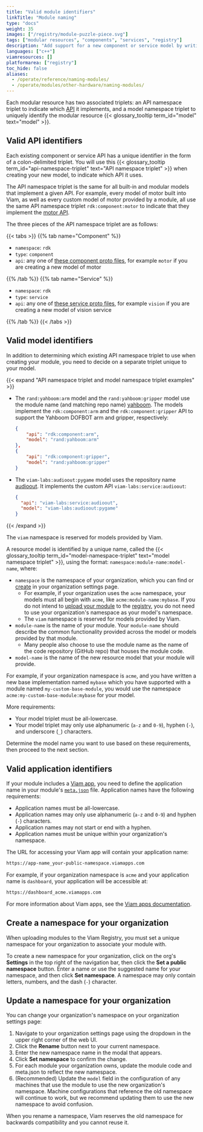 ```yaml
---
title: "Valid module identifiers"
linkTitle: "Module naming"
type: "docs"
weight: 35
images: ["/registry/module-puzzle-piece.svg"]
tags: ["modular resources", "components", "services", "registry"]
description: "Add support for a new component or service model by writing a module in C++."
languages: ["c++"]
viamresources: []
platformarea: ["registry"]
toc_hide: false
aliases:
  - /operate/reference/naming-modules/
  - /operate/modules/other-hardware/naming-modules/
---
```


Each modular resource has two associated triplets: an API namespace triplet to indicate which [API](/dev/reference/apis/) it implements, and a model namespace triplet to uniquely identify the modular resource {{< glossary_tooltip term_id="model" text="model" >}}.

## Valid API identifiers

Each existing component or service API has a unique identifier in the form of a colon-delimited triplet.
You will use this {{< glossary_tooltip term_id="api-namespace-triplet" text="API namespace triplet" >}} when creating your new model, to indicate which API it uses.

The API namespace triplet is the same for all built-in and modular models that implement a given API.
For example, every model of motor built into Viam, as well as every custom model of motor provided by a module, all use the same API namespace triplet `rdk:component:motor` to indicate that they implement the [motor API](/operate/reference/components/motor/#api).

The three pieces of the API namespace triplet are as follows:

{{< tabs >}}
{{% tab name="Component" %}}

- `namespace`: `rdk`
- `type`: `component`
- `api`: any one of [these component proto files](https://github.com/viamrobotics/api/tree/main/proto/viam/component), for example `motor` if you are creating a new model of motor

{{% /tab %}}
{{% tab name="Service" %}}

- `namespace`: `rdk`
- `type`: `service`
- `api`: any one of [these service proto files](https://github.com/viamrobotics/api/tree/main/proto/viam/service), for example `vision` if you are creating a new model of vision service

{{% /tab %}}
{{< /tabs >}}

## Valid model identifiers

In addition to determining which existing API namespace triplet to use when creating your module, you need to decide on a separate triplet unique to your model.

{{< expand "API namespace triplet and model namespace triplet examples" >}}

- The `rand:yahboom:arm` model and the `rand:yahboom:gripper` model use the module name (and matching repo name) [yahboom](https://github.com/viam-labs/yahboom).
  The models implement the `rdk:component:arm` and the `rdk:component:gripper` API to support the Yahboom DOFBOT arm and gripper, respectively:

  ```json
  {
      "api": "rdk:component:arm",
      "model": "rand:yahboom:arm"
  },
  {
      "api": "rdk:component:gripper",
      "model": "rand:yahboom:gripper"
  }
  ```

- The `viam-labs:audioout:pygame` model uses the repository name [audioout](https://github.com/viam-labs/audioout).
  It implements the custom API `viam-labs:service:audioout`:

  ```json
  {
    "api": "viam-labs:service:audioout",
    "model": "viam-labs:audioout:pygame"
  }
  ```

{{< /expand >}}

The `viam` namespace is reserved for models provided by Viam.

A resource model is identified by a unique name, called the {{< glossary_tooltip term_id="model-namespace-triplet" text="model namespace triplet" >}}, using the format: `namespace:module-name:model-name`, where:

- `namespace` is the namespace of your organization, which you can find or [create](#create-a-namespace-for-your-organization) in your organization settings page.
  - For example, if your organization uses the `acme` namespace, your models must all begin with `acme`, like `acme:module-name:mybase`.
    If you do not intend to [upload your module](/operate/modules/create-module/#upload-your-module) to the [registry](https://app.viam.com/registry), you do not need to use your organization's namespace as your model's namespace.
  - The `viam` namespace is reserved for models provided by Viam.
- `module-name` is the name of your module.
  Your `module-name` should describe the common functionality provided across the model or models provided by that module.
  - Many people also choose to use the module name as the name of the code repository (GitHub repo) that houses the module code.
- `model-name` is the name of the new resource model that your module will provide.

For example, if your organization namespace is `acme`, and you have written a new base implementation named `mybase` which you have supported with a module named `my-custom-base-module`, you would use the namespace `acme:my-custom-base-module:mybase` for your model.

More requirements:

- Your model triplet must be all-lowercase.
- Your model triplet may only use alphanumeric (`a-z` and `0-9`), hyphen (`-`), and underscore (`_`) characters.

Determine the model name you want to use based on these requirements, then proceed to the next section.

## Valid application identifiers

If your module includes a [Viam app](/operate/control/viam-applications/), you need to define the application name in your module's [`meta.json`](/operate/modules/advanced/metajson/) file.
Application names have the following requirements:

- Application names must be all-lowercase.
- Application names may only use alphanumeric (`a-z` and `0-9`) and hyphen (`-`) characters.
- Application names may not start or end with a hyphen.
- Application names must be unique within your organization's namespace.

The URL for accessing your Viam app will contain your application name:

```txt
https://app-name_your-public-namespace.viamapps.com
```

For example, if your organization namespace is `acme` and your application name is `dashboard`, your application will be accessible at:

```txt
https://dashboard_acme.viamapps.com
```

For more information about Viam apps, see the [Viam apps documentation](/operate/control/viam-applications/).

## Create a namespace for your organization

When uploading modules to the Viam Registry, you must set a unique namespace for your organization to associate your module with.

To create a new namespace for your organization, click on the org's **Settings** in the top right of the navigation bar, then click the **Set a public namespace** button.
Enter a name or use the suggested name for your namespace, and then click **Set namespace**.
A namespace may only contain letters, numbers, and the dash (`-`) character.

## Update a namespace for your organization

You can change your organization's namespace on your organization settings page:

1. Navigate to your organization settings page using the dropdown in the upper right corner of the web UI.
1. Click the **Rename** button next to your current namespace.
1. Enter the new namespace name in the modal that appears.
1. Click **Set namespace** to confirm the change.
1. For each module your organization owns, update the module code and <file>meta.json</file> to reflect the new namespace.
1. (Recommended) Update the `model` field in the configuration of any machines that use the module to use the new organization's namespace.
   Machine configurations that reference the old namespace will continue to work, but we recommend updating them to use the new namespace to avoid confusion.

When you rename a namespace, Viam reserves the old namespace for backwards compatibility and you cannot reuse it.
